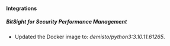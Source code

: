 #### Integrations
##### BitSight for Security Performance Management
- Updated the Docker image to: *demisto/python3:3.10.11.61265*.
